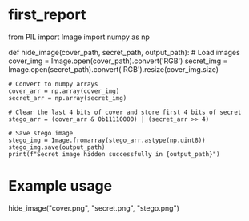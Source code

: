 # first_report
from PIL import Image
import numpy as np

def hide_image(cover_path, secret_path, output_path):
    # Load images
    cover_img = Image.open(cover_path).convert('RGB')
    secret_img = Image.open(secret_path).convert('RGB').resize(cover_img.size)

    # Convert to numpy arrays
    cover_arr = np.array(cover_img)
    secret_arr = np.array(secret_img)

    # Clear the last 4 bits of cover and store first 4 bits of secret
    stego_arr = (cover_arr & 0b11110000) | (secret_arr >> 4)

    # Save stego image
    stego_img = Image.fromarray(stego_arr.astype(np.uint8))
    stego_img.save(output_path)
    print(f"Secret image hidden successfully in {output_path}")

# Example usage
hide_image("cover.png", "secret.png", "stego.png")
